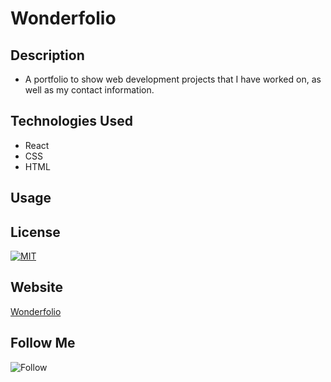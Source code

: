 # Wonderfolio

## Description

- A portfolio to show web development projects that I have worked on, as well as my contact information.

## Technologies Used

- React
- CSS
- HTML

## Usage

## License

[![MIT](https://img.shields.io/npm/l/mit-license)](./license/MIT_license.md)

## Website

[Wonderfolio](https://petehodnefield.github.io/wonderfolio/ "Links to an external site.")

## Follow Me

![Follow](https://img.shields.io/github/followers/petehodnefield?label=Follow%20Me&style=social)
